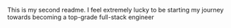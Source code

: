 This is my second readme. I feel extremely lucky to be starting my journey towards becoming a top-grade full-stack engineer
